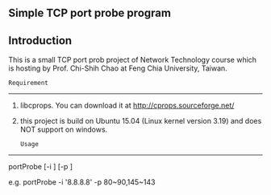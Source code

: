 Simple TCP port probe program
------------------------------


   Introduction    
------------------------------
This is a small TCP port prob project of Network Technology course which is hosting by Prof. Chi-Shih Chao at Feng Chia University, Taiwan.



    Requirement    
------------------------------
1) libcprops. You can download it at http://cprops.sourceforge.net/
2) this project is build on Ubuntu 15.04 (Linux kernel version 3.19) and does NOT support on windows.



       Usage      
------------------------------
portProbe [-i <Target IP address>] [-p <target port number>]

e.g. portProbe -i '8.8.8.8' -p 80~90,145~143